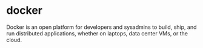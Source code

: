 # docker
Docker is an open platform for developers and sysadmins to build, ship, and run distributed applications, whether on laptops, data center VMs, or the cloud.
